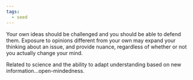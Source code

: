```yaml
---
tags:
  - seed
---
```

Your own ideas should be challenged and you should be able to defend them. Exposure to opinions different from your own may expand your thinking about an issue, and provide nuance, regardless of whether or not you actually change your mind.

Related to science and the ability to adapt understanding based on new information...open-mindedness.
